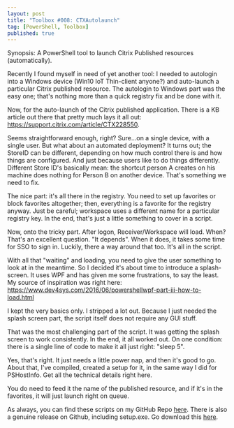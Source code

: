 ```yaml
---
layout: post
title: "Toolbox #008: CTXAutolaunch"
tag: [PowerShell, Toolbox]
published: true
---
```

Synopsis: A PowerShell tool to launch Citrix Published resources (automatically).

Recently I found myself in need of yet another tool: I needed to autologin into a Windows device (Win10 IoT Thin-client anyone?) and auto-launch a particular Citrix published resource. The autologin to Windows part was the easy one; that's nothing more than a quick registry fix and be done with it.

Now, for the auto-launch of the Citrix published application. There is a KB article out there that pretty much lays it all out: https://support.citrix.com/article/CTX228550.

Seems straightforward enough, right?
Sure...on a single device, with a single user. But what about an automated deployment? It turns out; the StoreID can be different, depending on how much control there is and how things are configured. And just because users like to do things differently. Different Store ID's basically mean: the shortcut person A creates on his machine does nothing for Person B on another device. That's something we need to fix.

The nice part: it's all there in the registry. You need to set up favorites or block favorites altogether; then, everything is a favorite for the registry anyway. Just be careful; workspace uses a different name for a particular registry key. In the end, that's just a little something to cover in a script.

Now, onto the tricky part. After logon, Receiver/Workspace will load. When? That's an excellent question. "It depends". When it does, it takes some time for SSO to sign in. Luckily, there a way around that too. It's all in the script.

With all that "waiting" and loading, you need to give the user something to look at in the meantime. So I decided it's about time to introduce a splash-screen. It uses WPF and has given me some frustrations, to say the least. My source of inspiration was right here: https://www.dev4sys.com/2016/06/powershellwpf-part-iii-how-to-load.html

I kept the very basics only. I stripped a lot out. Because I just needed the splash screen part, the script itself does not require any GUI stuff.

That was the most challenging part of the script. It was getting the splash screen to work consistently. In the end, it all worked out. On one condition: there is a single line of code to make it all just right: "sleep 5".

Yes, that's right. It just needs a little power nap, and then it's good to go. About that, I've compiled, created a setup for it, in the same way I did for PSHostInfo. Get all the technical details right here.

You do need to feed it the name of the published resource, and if it's in the favorites, it will just launch right on queue.

As always, you can find these scripts on my GitHub Repo [here](https://github.com/Cloudsparkle/CTXAutoLaunch).
There is also a genuine release on Github, including setup.exe. Go download this [here](https://github.com/Cloudsparkle/CTXAutoLaunch/releases/tag/v1.0).
